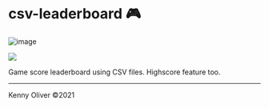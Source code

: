 # csv-leaderboard :video_game:

![image](https://www.codefactor.io/repository/github/KennyOliver/csv-leaderboard/badge?style=for-the-badge)

[![](https://repl.it/badge/github/KennyOliver/csv-leaderboard)](https://repl.it/@KennyOliver/csv-leaderboard)

Game score leaderboard using CSV files. Highscore feature too.

---
Kenny Oliver ©2021
